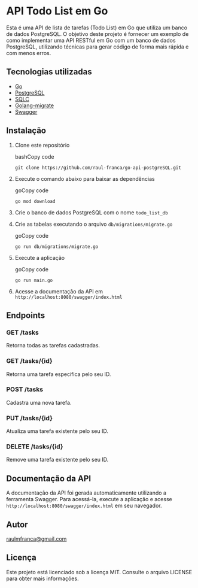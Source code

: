 # API Todo List em Go

Esta é uma API de lista de tarefas (Todo List) em Go que utiliza um banco de dados PostgreSQL. O objetivo deste projeto é fornecer um exemplo de como implementar uma API RESTful em Go com um banco de dados PostgreSQL, utilizando técnicas para gerar código de forma mais rápida e com menos erros.

## Tecnologias utilizadas

-   [Go](https://golang.org/)
-   [PostgreSQL](https://www.postgresql.org/)
-   [SQLC](https://sqlc.dev/)
-   [Golang-migrate](https://github.com/golang-migrate/migrate)
-   [Swagger](https://swagger.io/)

## Instalação

1.  Clone este repositório

    bashCopy code

    `git clone https://github.com/raul-franca/go-api-postgreSQL.git`


2.  Execute o comando abaixo para baixar as dependências

    goCopy code

    `go mod download`

3.  Crie o banco de dados PostgreSQL com o nome `todo_list_db`
4.  Crie as tabelas executando o arquivo `db/migrations/migrate.go`

    goCopy code

    `go run db/migrations/migrate.go`

5.  Execute a aplicação

    goCopy code

    `go run main.go`

6.  Acesse a documentação da API em `http://localhost:8080/swagger/index.html`

## Endpoints

### GET /tasks

Retorna todas as tarefas cadastradas.

### GET /tasks/{id}

Retorna uma tarefa específica pelo seu ID.

### POST /tasks

Cadastra uma nova tarefa.

### PUT /tasks/{id}

Atualiza uma tarefa existente pelo seu ID.

### DELETE /tasks/{id}

Remove uma tarefa existente pelo seu ID.

## Documentação da API

A documentação da API foi gerada automaticamente utilizando a ferramenta Swagger. Para acessá-la, execute a aplicação e acesse `http://localhost:8080/swagger/index.html` em seu navegador.

## Autor

raulmfranca@gmail.com

## Licença

Este projeto está licenciado sob a licença MIT. Consulte o arquivo LICENSE para obter mais informações.
